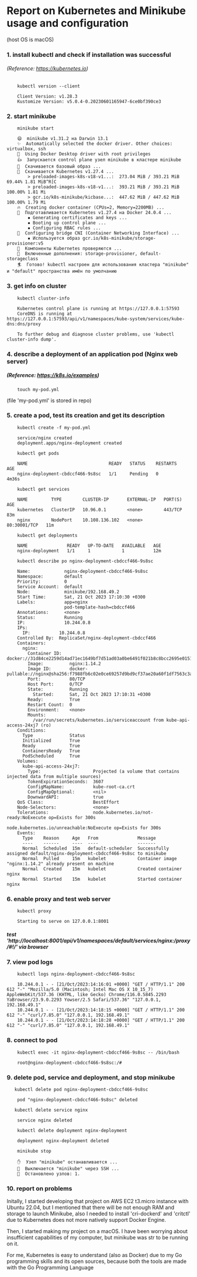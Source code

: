 # Report on Kubernetes and Minikube usage and configuration
(host OS is macOS)

### 1. install kubectl and check if installation was successful 
###### (Reference: https://kubernetes.io)

        kubectl version --client

```
    Client Version: v1.28.3
    Kustomize Version: v5.0.4-0.20230601165947-6ce0bf390ce3
```

### 2. start minikube
        
        minikube start

```
    😄  minikube v1.31.2 на Darwin 13.1
    ✨  Automatically selected the docker driver. Other choices: virtualbox, ssh
    📌  Using Docker Desktop driver with root privileges
    👍  Запускается control plane узел minikube в кластере minikube
    🚜  Скачивается базовый образ ...
    💾  Скачивается Kubernetes v1.27.4 ...
        > preloaded-images-k8s-v18-v1...:  273.04 MiB / 393.21 MiB  69.44% 1.81 MiB^R[C
        > preloaded-images-k8s-v18-v1...:  393.21 MiB / 393.21 MiB  100.00% 1.81 Mi
        > gcr.io/k8s-minikube/kicbase...:  447.62 MiB / 447.62 MiB  100.00% 1.79 Mi
    🔥  Creating docker container (CPUs=2, Memory=2200MB) ...
    🐳  Подготавливается Kubernetes v1.27.4 на Docker 24.0.4 ...
        ▪ Generating certificates and keys ...
        ▪ Booting up control plane ...
        ▪ Configuring RBAC rules ...
    🔗  Configuring bridge CNI (Container Networking Interface) ...
        ▪ Используется образ gcr.io/k8s-minikube/storage-provisioner:v5
    🔎  Компоненты Kubernetes проверяются ...
    🌟  Включенные дополнения: storage-provisioner, default-storageclass
    🏄  Готово! kubectl настроен для использования кластера "minikube" и "default" пространства имён по умолчанию

```

### 3. get info on cluster

        kubectl cluster-info

```
    Kubernetes control plane is running at https://127.0.0.1:57593
    CoreDNS is running at https://127.0.0.1:57593/api/v1/namespaces/kube-system/services/kube-dns:dns/proxy
    
    To further debug and diagnose cluster problems, use 'kubectl cluster-info dump'.
```

### 4. describe a deployment of an application pod (Nginx web server)
##### (Reference: https://k8s.io/examples)

        touch my-pod.yml

(file 'my-pod.yml' is stored in repo)

### 5. create a pod, test its creation and get its description

        kubectl create -f my-pod.yml

```
    service/nginx created
    deployment.apps/nginx-deployment created
```

        kubectl get pods

```
    NAME                               READY   STATUS    RESTARTS   AGE
    nginx-deployment-cbdccf466-9s8sc   1/1     Pending   0          4m36s
```
        kubectl get services
```
    NAME         TYPE        CLUSTER-IP       EXTERNAL-IP   PORT(S)        AGE
    kubernetes   ClusterIP   10.96.0.1        <none>        443/TCP        83m
    nginx        NodePort    10.108.136.102   <none>        80:30001/TCP   11m
```
        kubectl get deployments 
```
    NAME               READY   UP-TO-DATE   AVAILABLE   AGE
    nginx-deployment   1/1     1            1           12m
```
        kubectl describe po nginx-deployment-cbdccf466-9s8sc
```
    Name:             nginx-deployment-cbdccf466-9s8sc
    Namespace:        default
    Priority:         0
    Service Account:  default
    Node:             minikube/192.168.49.2
    Start Time:       Sat, 21 Oct 2023 17:10:30 +0300
    Labels:           app=nginx
                      pod-template-hash=cbdccf466
    Annotations:      <none>
    Status:           Running
    IP:               10.244.0.8
    IPs:
      IP:           10.244.0.8
    Controlled By:  ReplicaSet/nginx-deployment-cbdccf466
    Containers:
      nginx:
        Container ID:   docker://31d84ce2259d14ad71ec1649bf7d51ad03a0be6491f021b8c8bcc2695e01513a
        Image:          nginx:1.14.2
        Image ID:       docker-pullable://nginx@sha256:f7988fb6c02e0ce69257d9bd9cf37ae20a60f1df7563c3a2a6abe24160306b8d
        Port:           80/TCP
        Host Port:      0/TCP
        State:          Running
          Started:      Sat, 21 Oct 2023 17:10:31 +0300
        Ready:          True
        Restart Count:  0
        Environment:    <none>
        Mounts:
          /var/run/secrets/kubernetes.io/serviceaccount from kube-api-access-24xj7 (ro)
    Conditions:
      Type              Status
      Initialized       True 
      Ready             True 
      ContainersReady   True 
      PodScheduled      True 
    Volumes:
      kube-api-access-24xj7:
        Type:                    Projected (a volume that contains injected data from multiple sources)
        TokenExpirationSeconds:  3607
        ConfigMapName:           kube-root-ca.crt
        ConfigMapOptional:       <nil>
        DownwardAPI:             true
    QoS Class:                   BestEffort
    Node-Selectors:              <none>
    Tolerations:                 node.kubernetes.io/not-ready:NoExecute op=Exists for 300s
                                 node.kubernetes.io/unreachable:NoExecute op=Exists for 300s
    Events:
      Type    Reason     Age   From               Message
      ----    ------     ----  ----               -------
      Normal  Scheduled  15m   default-scheduler  Successfully assigned default/nginx-deployment-cbdccf466-9s8sc to minikube
      Normal  Pulled     15m   kubelet            Container image "nginx:1.14.2" already present on machine
      Normal  Created    15m   kubelet            Created container nginx
      Normal  Started    15m   kubelet            Started container nginx
```

### 6. enable proxy and test web server

        kubectl proxy

```
    Starting to serve on 127.0.0.1:8001
```

##### test 'http://localhost:8001/api/v1/namespaces/default/services/nginx:/proxy/#!/' via browser

### 7. view pod logs

        kubectl logs nginx-deployment-cbdccf466-9s8sc

```
    10.244.0.1 - - [21/Oct/2023:14:16:01 +0000] "GET / HTTP/1.1" 200 612 "-" "Mozilla/5.0 (Macintosh; Intel Mac OS X 10_15_7) AppleWebKit/537.36 (KHTML, like Gecko) Chrome/116.0.5845.2293 YaBrowser/23.9.0.2293 Yowser/2.5 Safari/537.36" "127.0.0.1, 192.168.49.1"
    10.244.0.1 - - [21/Oct/2023:14:18:15 +0000] "GET / HTTP/1.1" 200 612 "-" "curl/7.85.0" "127.0.0.1, 192.168.49.1"
    10.244.0.1 - - [21/Oct/2023:14:18:28 +0000] "GET / HTTP/1.1" 200 612 "-" "curl/7.85.0" "127.0.0.1, 192.168.49.1"
```

### 8. connect to pod

        kubectl exec -it nginx-deployment-cbdccf466-9s8sc -- /bin/bash

```
    root@nginx-deployment-cbdccf466-9s8sc:/# 
```

### 9. delete pod, service and deployment, and stop minikube

       kubectl delete pod nginx-deployment-cbdccf466-9s8sc

```
    pod "nginx-deployment-cbdccf466-9s8sc" deleted
```

       kubectl delete service nginx

```
    service nginx deleted
```

        kubectl delete deployment nginx-deployment

```
    deployment nginx-deployment deleted
```

        minikube stop
```
    ✋  Узел "minikube" останавливается ...
    🛑  Выключается "minikube" через SSH ...
    🛑  Остановлено узлов: 1.

```

### 10. report on problems

Initally, I started developing that project on AWS EC2 t3.micro instance with Ubuntu 22.04, 
but I mentioned that there will be not enough RAM and storage to launch Minikube, 
also I needed to install 'cri-dockerd' and 'critctl' due to Kubernetes does not more natively support Docker Engine. 

Then, I started making my project on a macOS. 
I have been worrying about insufficient capabilities of my computer, 
but minikube was str to be running on it.

For me, Kubernetes is easy to understand (also as Docker) due to my Go programming skills and its open sources, 
because both the tools are made with the Go Programming Language